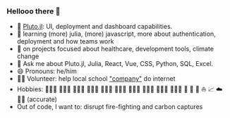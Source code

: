 ### Hellooo there 👋

- 🔭 [Pluto.jl](https://github.com/fonsp/Pluto.jl): UI, deployment and dashboard capabilities. 
- 🏫 learning (more) julia, (more) javascript, more about authentication, deployment and how teams work
- 👯 on projects focused about healthcare, development tools, climate change
- 💬 Ask me about Pluto.jl, Julia, React, Vue, CSS, Python, SQL, Excel.
- 😄 Pronouns: he/him
- 🙋🏾 Volunteer: help local school ["company"](https://reuzplus.gr/) do internet
- Hobbies: 👨🏾‍🍼 👨🏾‍🍼 👨🏾‍🍼 👨🏾‍🍼 👨🏾‍🍼 👨🏾‍🍼 👨🏾‍🍼 👨🏾‍🍼 👨🏾‍🍼 👨🏾‍🍼 🌱 🌱 🌱 ⛵ 📈 ☁️ 💃🏾 (accurate)
- Out of code, I want to: disrupt fire-fighting and carbon captures
